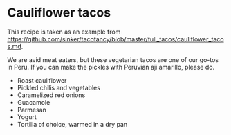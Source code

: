 

# Cauliflower tacos

This recipe is taken as an example from https://github.com/sinker/tacofancy/blob/master/full_tacos/cauliflower_tacos.md.

We are avid meat eaters, but these vegetarian tacos are one of our go-tos in
Peru. If you can make the pickles with Peruvian aji amarillo, please do.

- Roast cauliflower
- Pickled chilis and vegetables
- Caramelized red onions
- Guacamole
- Parmesan
- Yogurt
- Tortilla of choice, warmed in a dry pan
